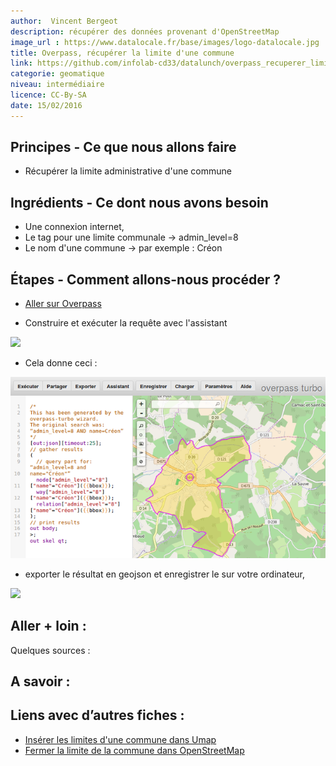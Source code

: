 ```yaml
---
author:  Vincent Bergeot
description: récupérer des données provenant d'OpenStreetMap
image_url : https://www.datalocale.fr/base/images/logo-datalocale.jpg
title: Overpass, récupérer la limite d'une commune
link: https://github.com/infolab-cd33/datalunch/overpass_recuperer_limite_commune.md
categorie: geomatique
niveau: intermédiaire
licence: CC-By-SA
date: 15/02/2016
---
```


## Principes - Ce que nous allons faire
* Récupérer la limite administrative d'une commune
## Ingrédients - Ce dont nous avons besoin
* Une connexion internet,
* Le tag pour une limite communale -> admin_level=8
* Le nom d'une commune -> par exemple : Créon
## Étapes - Comment allons-nous procéder ?
* [Aller sur Overpass](http://overpass-turbo.eu/)

* Construire et exécuter la requête avec l'assistant

![](https://raw.githubusercontent.com/infolab-cd33/datalunch/master/img/overpass/overpass-commune-1.png)

   * Cela donne ceci :

![](https://raw.githubusercontent.com/infolab-cd33/datalunch/master/img/overpass/overpass-commune-2.png)

* exporter le résultat en geojson et enregistrer le sur votre ordinateur,

![](https://raw.githubusercontent.com/infolab-cd33/datalunch/master/img/overpass/overpass-commune-3.png)


## Aller + loin :
Quelques sources :

## A savoir :


## Liens avec d’autres fiches :
* [Insérer les limites d'une commune dans Umap](./#fiche/umap_limite_commune.md)
* [Fermer la limite de la commune dans OpenStreetMap](./#fiche/josm_fermer_une_commune.md)
